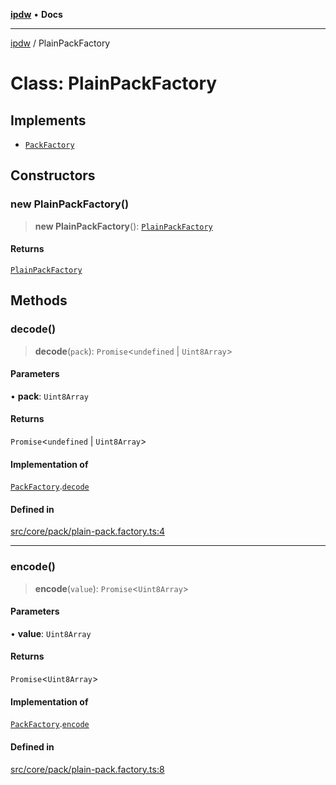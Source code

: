 [**ipdw**](../README.md) • **Docs**

***

[ipdw](../globals.md) / PlainPackFactory

# Class: PlainPackFactory

## Implements

- [`PackFactory`](../interfaces/PackFactory.md)

## Constructors

### new PlainPackFactory()

> **new PlainPackFactory**(): [`PlainPackFactory`](PlainPackFactory.md)

#### Returns

[`PlainPackFactory`](PlainPackFactory.md)

## Methods

### decode()

> **decode**(`pack`): `Promise`\<`undefined` \| `Uint8Array`\>

#### Parameters

• **pack**: `Uint8Array`

#### Returns

`Promise`\<`undefined` \| `Uint8Array`\>

#### Implementation of

[`PackFactory`](../interfaces/PackFactory.md).[`decode`](../interfaces/PackFactory.md#decode)

#### Defined in

[src/core/pack/plain-pack.factory.ts:4](https://github.com/ansi-code/ipdw/blob/d3334c70f49293ce3e0ff61a485778d41bda3a8d/src/core/pack/plain-pack.factory.ts#L4)

***

### encode()

> **encode**(`value`): `Promise`\<`Uint8Array`\>

#### Parameters

• **value**: `Uint8Array`

#### Returns

`Promise`\<`Uint8Array`\>

#### Implementation of

[`PackFactory`](../interfaces/PackFactory.md).[`encode`](../interfaces/PackFactory.md#encode)

#### Defined in

[src/core/pack/plain-pack.factory.ts:8](https://github.com/ansi-code/ipdw/blob/d3334c70f49293ce3e0ff61a485778d41bda3a8d/src/core/pack/plain-pack.factory.ts#L8)
